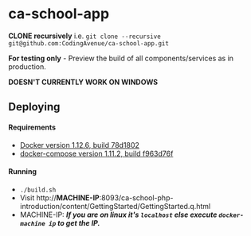 # ca-school-app

**CLONE recursively** i.e. `git clone --recursive git@github.com:CodingAvenue/ca-school-app.git`

**For testing only** - Preview the build of all components/services as in production.

**DOESN'T CURRENTLY WORK ON WINDOWS**

## Deploying

#### Requirements

 - [Docker version 1.12.6, build 78d1802](https://www.docker.com/)
 - [docker-compose version 1.11.2, build f963d76f](https://docs.docker.com/compose/install/)

#### Running

 - `./build.sh`
 - Visit http://**MACHINE-IP**:8093/ca-school-php-introduction/content/GettingStarted/GettingStarted.q.html
 - MACHINE-IP: ***If you are on linux it's `localhost` else execute `docker-machine ip` to get the IP.***
